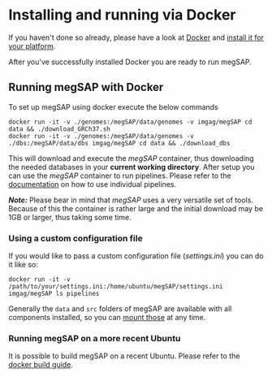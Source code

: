 # Installing and running via Docker

If you haven't done so already, please have a look at [Docker](https://docker.io) and [install it for your platform](https://docs.docker.com/install/).

After you've successfully installed Docker you are ready to run megSAP.

## Running megSAP with Docker

To set up megSAP using docker execute the below commands

```
docker run -it -v ./genomes:/megSAP/data/genomes -v imgag/megSAP cd data && ./download_GRCh37.sh
docker run -it -v ./genomes:/megSAP/data/genomes -v ./dbs:/megSAP/data/dbs imgag/megSAP cd data && ./download_dbs
```

This will download and execute the _megSAP_ container, thus downloading the needed databases in your **current working directory**.
After setup you can use the _megSAP_ container to run pipelines. Please refer to the [documentation](./pipelines.md) on how to use individual pipelines.

***Note:*** Please bear in mind that _megSAP_ uses a very versatile set of tools. Because of this the container is rather large and the initial download may be 1GB or larger, thus taking some time.

### Using a custom configuration file

If you would like to pass a custom configuration file (_settings.ini_) you can do it like so:

```
docker run -it -v /path/to/your/settings.ini:/home/ubuntu/megSAP/settings.ini imgag/megSAP ls pipelines
```

Generally the `data` and `src` folders of megSAP are available with all components installed, so you can [mount those](https://docs.docker.com/storage/volumes/) at any time.

### Running megSAP on a more recent Ubuntu
It is possible to build megSAP on a recent Ubuntu. Please refer to the [docker build guide](./build_docker.md).
